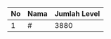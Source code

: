 | No | Nama            | Jumlah Level |
|----|-----------------|--------------|
| 1  | #    |    3880        |
